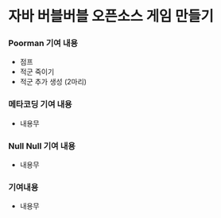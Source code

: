 # 자바 버블버블 오픈소스 게임 만들기

### Poorman 기여 내용
- 점프
- 적군 죽이기
- 적군 추가 생성 (2마리)

### 메타코딩 기여 내용
- 내용무

### Null Null 기여 내용
- 내용무

### 기여내용
- 내용무
